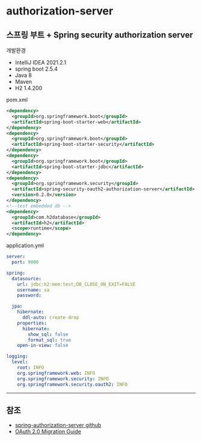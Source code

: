 # authorization-server
## 스프링 부트 + Spring security authorization server
개발환경
- IntelliJ IDEA 2021.2.1
- spring boot 2.5.4
- Java 8
- Maven
- H2 1.4.200

pom.xml
```xml
<dependency>
  <groupId>org.springframework.boot</groupId>
  <artifactId>spring-boot-starter-web</artifactId>
</dependency>
<dependency>
  <groupId>org.springframework.boot</groupId>
  <artifactId>spring-boot-starter-security</artifactId>
</dependency>
<dependency>
  <groupId>org.springframework.boot</groupId>
  <artifactId>spring-boot-starter-jdbc</artifactId>
</dependency>
<dependency>
  <groupId>org.springframework.security</groupId>
  <artifactId>spring-security-oauth2-authorization-server</artifactId>
  <version>0.2.0</version>
</dependency>
<!--test embedded db -->
<dependency>
  <groupId>com.h2database</groupId>
  <artifactId>h2</artifactId>
  <scope>runtime</scope>
</dependency>
```

application.yml
```yaml
server:
  port: 9000

spring:
  datasource:
    url: jdbc:h2:mem:test;DB_CLOSE_ON_EXIT=FALSE
    username: sa
    password:

  jpa:
    hibernate:
      ddl-auto: create-drop
    properties:
      hibernate:
        show_sql: false
        format_sql: true
    open-in-view: false

logging:
  level:
    root: INFO
    org.springframework.web: INFO
    org.springframework.security: INFO
    org.springframework.security.oauth2: INFO
```

***

## 참조
- [spring-authorization-server github](https://github.com/spring-projects/spring-authorization-server)
- [OAuth 2.0 Migration Guide](https://github.com/spring-projects/spring-security/wiki/OAuth-2.0-Migration-Guide)
